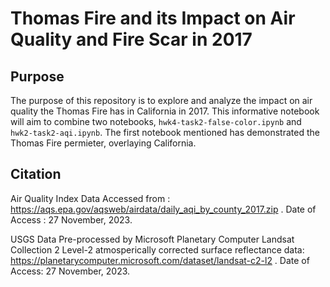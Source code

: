 # Thomas Fire and its Impact on Air Quality and Fire Scar in 2017

## Purpose
The purpose of this repository is to explore and analyze the impact on air quality the Thomas Fire has in California in 2017. This informative notebook will aim to combine two notebooks, `hwk4-task2-false-color.ipynb` and `hwk2-task2-aqi.ipynb`. The first notebook mentioned has demonstrated the Thomas Fire permieter, overlaying California. 



## Citation
Air Quality Index Data Accessed from :
https://aqs.epa.gov/aqsweb/airdata/daily_aqi_by_county_2017.zip . Date of Access : 27 November, 2023. 

USGS Data Pre-processed by Microsoft Planetary Computer Landsat Collection 2 Level-2 atmosperically corrected surface reflectance data:
https://planetarycomputer.microsoft.com/dataset/landsat-c2-l2 . Date of Access: 27 November, 2023. 
